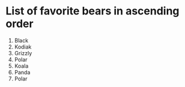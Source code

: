 # List of favorite bears in ascending order

1. Black
1. Kodiak
1. Grizzly
1. Polar
1. Koala
1. Panda
1. Polar 
